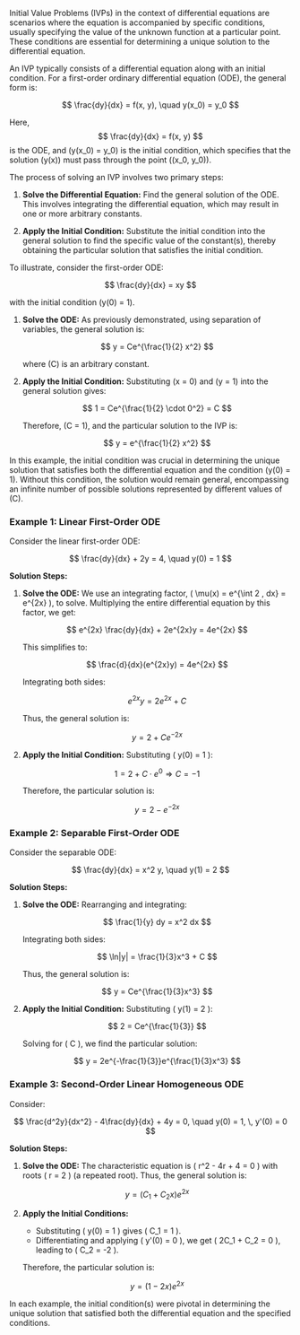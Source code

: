Initial Value Problems (IVPs) in the context of differential equations are scenarios where the equation is accompanied by specific conditions, usually specifying the value of the unknown function at a particular point. These conditions are essential for determining a unique solution to the differential equation.

An IVP typically consists of a differential equation along with an initial condition. For a first-order ordinary differential equation (ODE), the general form is:

$$
\frac{dy}{dx} = f(x, y), \quad y(x_0) = y_0
$$

Here, $$ \frac{dy}{dx} = f(x, y) $$ is the ODE, and \(y(x_0) = y_0\) is the initial condition, which specifies that the solution \(y(x)\) must pass through the point \((x_0, y_0)\).

The process of solving an IVP involves two primary steps:

1. **Solve the Differential Equation:** Find the general solution of the ODE. This involves integrating the differential equation, which may result in one or more arbitrary constants.

2. **Apply the Initial Condition:** Substitute the initial condition into the general solution to find the specific value of the constant(s), thereby obtaining the particular solution that satisfies the initial condition.

To illustrate, consider the first-order ODE:

$$
\frac{dy}{dx} = xy
$$

with the initial condition \(y(0) = 1\).

1. **Solve the ODE:** As previously demonstrated, using separation of variables, the general solution is:

   $$
   y = Ce^{\frac{1}{2} x^2}
   $$

   where \(C\) is an arbitrary constant.

2. **Apply the Initial Condition:** Substituting \(x = 0\) and \(y = 1\) into the general solution gives:

   $$
   1 = Ce^{\frac{1}{2} \cdot 0^2} = C
   $$

   Therefore, \(C = 1\), and the particular solution to the IVP is:

   $$
   y = e^{\frac{1}{2} x^2}
   $$

In this example, the initial condition was crucial in determining the unique solution that satisfies both the differential equation and the condition \(y(0) = 1\). Without this condition, the solution would remain general, encompassing an infinite number of possible solutions represented by different values of \(C\).


### Example 1: Linear First-Order ODE

Consider the linear first-order ODE:

$$
\frac{dy}{dx} + 2y = 4, \quad y(0) = 1
$$

**Solution Steps:**

1. **Solve the ODE:** We use an integrating factor, \( \mu(x) = e^{\int 2 \, dx} = e^{2x} \), to solve. Multiplying the entire differential equation by this factor, we get:

   $$
   e^{2x} \frac{dy}{dx} + 2e^{2x}y = 4e^{2x}
   $$

   This simplifies to:

   $$
   \frac{d}{dx}(e^{2x}y) = 4e^{2x}
   $$

   Integrating both sides:

   $$
   e^{2x}y = 2e^{2x} + C
   $$

   Thus, the general solution is:

   $$
   y = 2 + Ce^{-2x}
   $$

2. **Apply the Initial Condition:** Substituting \( y(0) = 1 \):

   $$
   1 = 2 + C \cdot e^{0} \Rightarrow C = -1
   $$

   Therefore, the particular solution is:

   $$
   y = 2 - e^{-2x}
   $$

### Example 2: Separable First-Order ODE

Consider the separable ODE:

$$
\frac{dy}{dx} = x^2 y, \quad y(1) = 2
$$

**Solution Steps:**

1. **Solve the ODE:** Rearranging and integrating:

   $$
   \frac{1}{y} dy = x^2 dx
   $$

   Integrating both sides:

   $$
   \ln|y| = \frac{1}{3}x^3 + C
   $$

   Thus, the general solution is:

   $$
   y = Ce^{\frac{1}{3}x^3}
   $$

2. **Apply the Initial Condition:** Substituting \( y(1) = 2 \):

   $$
   2 = Ce^{\frac{1}{3}}
   $$

   Solving for \( C \), we find the particular solution:

   $$
   y = 2e^{-\frac{1}{3}}e^{\frac{1}{3}x^3}
   $$

### Example 3: Second-Order Linear Homogeneous ODE

Consider:

$$
\frac{d^2y}{dx^2} - 4\frac{dy}{dx} + 4y = 0, \quad y(0) = 1, \, y'(0) = 0
$$

**Solution Steps:**

1. **Solve the ODE:** The characteristic equation is \( r^2 - 4r + 4 = 0 \) with roots \( r = 2 \) (a repeated root). Thus, the general solution is:

   $$
   y = (C_1 + C_2x)e^{2x}
   $$

2. **Apply the Initial Conditions:**

   - Substituting \( y(0) = 1 \) gives \( C_1 = 1 \).
   - Differentiating and applying \( y'(0) = 0 \), we get \( 2C_1 + C_2 = 0 \), leading to \( C_2 = -2 \).

   Therefore, the particular solution is:

   $$
   y = (1 - 2x)e^{2x}
   $$

In each example, the initial condition(s) were pivotal in determining the unique solution that satisfied both the differential equation and the specified conditions.

